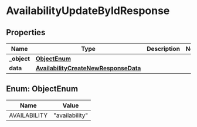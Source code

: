 

# AvailabilityUpdateByIdResponse


## Properties

| Name | Type | Description | Notes |
|------------ | ------------- | ------------- | -------------|
|**_object** | [**ObjectEnum**](#ObjectEnum) |  |  |
|**data** | [**AvailabilityCreateNewResponseData**](AvailabilityCreateNewResponseData.md) |  |  |



## Enum: ObjectEnum

| Name | Value |
|---- | -----|
| AVAILABILITY | &quot;availability&quot; |



